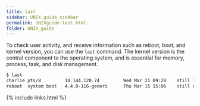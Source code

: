 ```yaml
---
title: last
sidebar: UNIX_guide_sidebar
permalink: UNIXguide-last.html
folder: UNIX_guide
---
```


To check user activity, and receive information such as reboot, boot, and
kernel version, you can use the  `last` command.
The kernel version is the central component to the operating system, and is
essential for memory, process, task, and disk management.
```bash
$ last
charlie	pts/8		  10.144.120.74		    Wed Mar 21 09:20	still logged in
reboot	system boot	  4.4.0-116-generi	    Thu Mar 15 15:06	still running
```

{% include links.html %}
